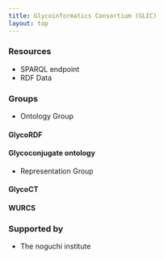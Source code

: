 ```yaml
---
title: Glycoinformatics Consortium (GLIC)
layout: top
---
```


### Resources
* SPARQL endpoint
* RDF Data

### Groups
* Ontology Group
#### GlycoRDF
#### Glycoconjugate ontology
* Representation Group
#### GlycoCT
#### WURCS

### Supported by
* The noguchi institute
